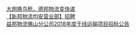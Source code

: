   
[大炮换鸟枪，德邦物流变快递](http://www.dianyue.me/archives/933/wymp4yjj3pwvevry/)  
[【新邦物流均安营业部】招聘](http://www.dianyue.me/archives/919/xh9nm37jbivhgcm5/)  
[益邦物流佛山分公司2018年度干线运输项目招标公告](http://www.dianyue.me/archives/668/p0zxoe9upxfyg28n/)